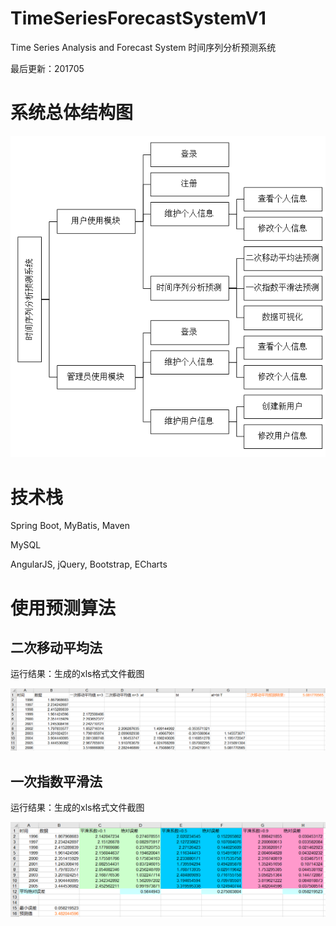 # TimeSeriesForecastSystemV1
Time Series Analysis and Forecast System
时间序列分析预测系统


最后更新：201705

# 系统总体结构图
![](diagram.png)

# 技术栈
Spring Boot,
MyBatis,
Maven

MySQL

AngularJS,
jQuery,
Bootstrap,
ECharts


# 使用预测算法
## 二次移动平均法

运行结果：生成的xls格式文件截图

![](MA.png)

## 一次指数平滑法

运行结果：生成的xls格式文件截图

![](ES.png)

